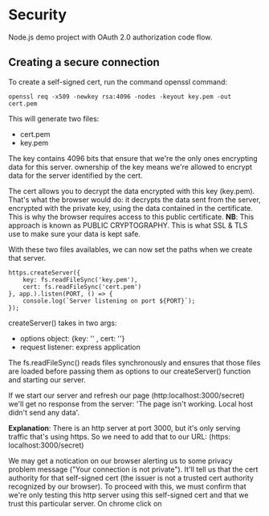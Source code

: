 # Security 

Node.js demo project with OAuth 2.0 authorization code flow.

## Creating a secure connection

To create a self-signed cert, run the command openssl command: 

```  
openssl req -x509 -newkey rsa:4096 -nodes -keyout key.pem -out cert.pem  
```

This will generate two files: 

- cert.pem
- key.pem 

The key contains 4096 bits that ensure that we're the only ones encrypting data for this server.
ownership of the key means we're allowed to encrypt data for the server identified by the cert.

The cert allows you to decrypt the data encrypted with this key (key.pem). That's what the browser would do: it decrypts the data sent from the server, encrypted with the private key, using the data contained in the certificate. This is why the browser requires access to this public certificate. 
    **NB**: This approach is known as PUBLIC CRYPTOGRAPHY. This is what SSL & TLS use to make sure your data is kept safe.

With these two files availables, we can now set the paths when we create that server.

````
https.createServer({
    key: fs.readFileSync('key.pem'),
    cert: fs.readFileSync('cert.pem')
}, app.).listen(PORT, () => {
    console.log(`Server listening on port ${PORT}`);
});
````

createServer() takes in two args: 

- options object: {key: '' , cert: ''} 
- request listener: express application 

The fs.readFileSync() reads files synchronously and ensures that those files are loaded before passing them as options to our createServer() function and starting our server.

If we start our server and refresh our page (http:localhost:3000/secret) we'll get no response from the server: 'The page isn't working. Local host didn't send any data'. 

**Explanation**: There is an http server at port 3000, but it's only serving traffic that's using https. So we need to add that to our URL: (https: localhost:3000/secret)

We may get a notication on our browser alerting us to some privacy problem message ("Your connection is not private"). It'll tell us that the cert authority for that self-signed cert (the issuer is not a trusted cert authority recognized by our browser). To proceed with this, we must confirm that we're only testing this http server using this self-signed cert and that we trust this particular server. On chrome click on 





